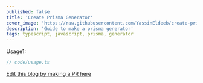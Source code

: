 ```yaml
---
published: false
title: 'Create Prisma Generator'
cover_image: 'https://raw.githubusercontent.com/YassinEldeeb/create-prisma-generator/main/images/banner.png'
description: 'Guide to make a prisma generator'
tags: typescript, javascript, prisma, generator
---
```


Usage1:

```ts
// code/usage.ts
```

[Edit this blog by making a PR here](https://github.com/YassinEldeeb/create-prisma-generator/tree/main/dev.to/blogs/create-prisma-generator)
